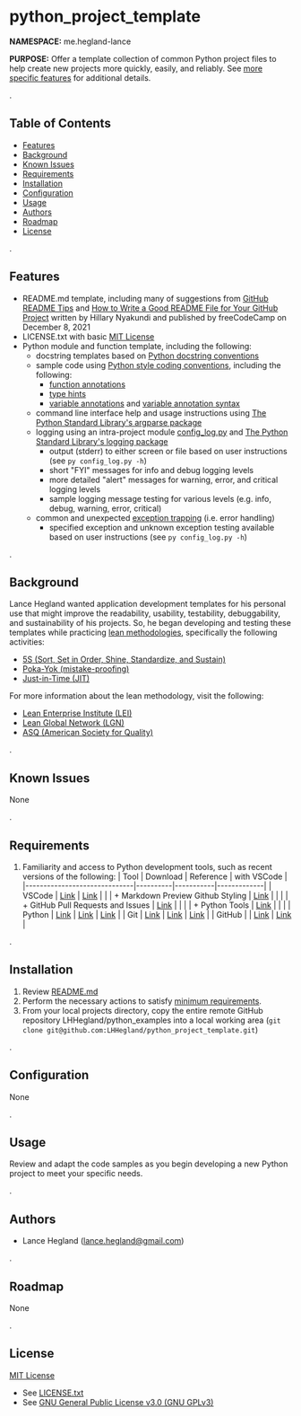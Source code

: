 # python_project_template

**NAMESPACE:** me.hegland-lance

**PURPOSE:** Offer a template collection of common Python project files to help create new  projects more quickly, easily, and reliably. See [more specific features](#features) for additional details.

.

## Table of Contents

- [Features](#features)
- [Background](#background)
- [Known Issues](#known-issues)
- [Requirements](#requirements)
- [Installation](#installation)
- [Configuration](#configuration)
- [Usage](#usage)
- [Authors](#authors)
- [Roadmap](#roadmap)
- [License](#license)

.

## **Features**

- README.md template, including many of suggestions from [GitHub README Tips](https://readmetips.github.io/) and [How to Write a Good README File for Your GitHub Project](https://www.freecodecamp.org/news/how-to-write-a-good-readme-file/) written by Hillary Nyakundi and published by freeCodeCamp on December 8, 2021
- LICENSE.txt with basic [MIT License](https://choosealicense.com/licenses/mit/)
- Python module and function template, including the following:
  - docstring templates based on [Python docstring conventions](https://peps.python.org/pep-0257/)
  - sample code using [Python style coding conventions](https://peps.python.org/pep-0008/), including the following:
    - [function annotations](https://peps.python.org/pep-0008/#function-annotations)
    - [type hints](https://peps.python.org/pep-0484/)
    - [variable annotations](https://peps.python.org/pep-0008/#variable-annotations) and [variable annotation syntax](https://peps.python.org/pep-0526/)
  - command line interface help and usage instructions using [The Python Standard Library's argparse package](https://docs.python.org/3/library/argparse.html)
  - logging using an intra-project module [config_log.py](config_log.py) and [The Python Standard Library's logging package](https://docs.python.org/3/library/logging.html)
    - output (stderr) to either screen or file based on user instructions (see `py config_log.py -h`)
    - short "FYI" messages for info and debug logging levels
    - more detailed "alert" messages for warning, error, and critical logging levels
    - sample logging message testing for various levels (e.g. info, debug, warning, error, critical)
  - common and unexpected [exception trapping](https://docs.python.org/3/tutorial/errors.html) (i.e. error handling)
    - specified exception and unknown exception testing available based on user instructions (see `py config_log.py -h`)

.

## **Background**

Lance Hegland wanted application development templates for his personal use that might improve the readability, usability, testability, debuggability, and sustainability of his projects. So, he began developing and testing these templates while practicing [lean methodologies](https://www.lean.org/explore-lean/what-is-lean/), specifically the following activities:
- [5S (Sort, Set in Order, Shine, Standardize, and Sustain)](https://www.lean.org/lexicon-terms/five-s/)
- [Poka-Yok (mistake-proofing)](https://www.lean.org/lexicon-terms/poka-yoke/)
- [Just-in-Time (JIT)](https://www.lean.org/lexicon-terms/just-in-time-production/)

For more information about the lean methodology, visit the following:

- [Lean Enterprise Institute (LEI)](https://www.lean.org/explore-lean/what-is-lean/)
- [Lean Global Network (LGN)](https://leanglobal.org/what-is-lean/)
- [ASQ (American Society for Quality)](https://asq.org/quality-resources/lean)

.

## **Known Issues**

None

.

## **Requirements**

1. Familiarity and access to Python development tools, such as recent versions of the following:
   | Tool                         | Download | Reference | with VSCode |
   |------------------------------|----------|-----------|-------------|
   | VSCode | [Link](https://code.visualstudio.com/Download) | [Link](https://code.visualstudio.com/learn) | |
   | + Markdown Preview Github Styling | [Link](https://marketplace.visualstudio.com/items?itemName=bierner.markdown-preview-github-styles) | | |
   | + GitHub Pull Requests and Issues | [Link](https://marketplace.visualstudio.com/items?itemName=GitHub.vscode-pull-request-github) | | |
   | + Python Tools | [Link](https://marketplace.visualstudio.com/items?itemName=ms-python.python) | | |
   | Python | [Link](https://www.python.org/downloads/) | [Link](https://wiki.python.org/moin/BeginnersGuide) | [Link](https://code.visualstudio.com/docs/languages/python) |
   | Git | [Link](https://git-scm.com/downloads) | [Link](https://git-scm.com/videos) | [Link](https://vscode.github.com/) |
   | GitHub  | | [Link](https://github.com) | [Link](https://code.visualstudio.com/docs/sourcecontrol/github) |

.

## **Installation**

1. Review [README.md](https://github.com/LHHegland/python_project_template/blob/master/README.md)
1. Perform the necessary actions to satisfy [minimum requirements](https://github.com/LHHegland/python_project_template/blob/master/README.md#requirements).
1. From your local projects directory, copy the entire remote GitHub repository LHHegland/python_examples into a local working area (`git clone git@github.com:LHHegland/python_project_template.git`)

.

## **Configuration**

None

.

## **Usage**

Review and adapt the code samples as you begin developing a new Python project to meet your specific needs.

.

## **Authors**

- Lance Hegland ([lance.hegland@gmail.com](mailto:lance.hegland@gmail.com))

.

## **Roadmap**

None

.

## **License**

[MIT License](https://choosealicense.com/licenses/mit/)

- See [LICENSE.txt](LICENSE.txt)
- See [GNU General Public License v3.0 (GNU GPLv3)](https://choosealicense.com/licenses/gpl-3.0/)